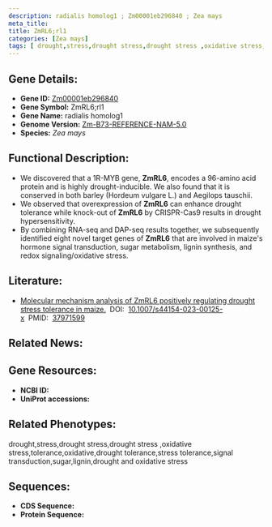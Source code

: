 ```yaml
---
description: radialis homolog1 ; Zm00001eb296840 ; Zea mays
meta_title:
title: ZmRL6;rl1
categories: [Zea mays]
tags: [ drought,stress,drought stress,drought stress ,oxidative stress,tolerance,oxidative,drought tolerance,stress tolerance,signal transduction,sugar,lignin,drought and oxidative stress ]
---
```


## Gene Details:
- **Gene ID:**	[Zm00001eb296840]()
- **Gene Symbol:** ZmRL6;rl1
- **Gene Name:** radialis homolog1
- **Genome Version:** [Zm-B73-REFERENCE-NAM-5.0]()
- **Species:** *Zea mays*

## Functional Description:
   - We discovered that a 1R-MYB gene, **ZmRL6**, encodes a 96-amino acid protein and is highly drought-inducible. We also found that it is conserved in both barley (Hordeum vulgare L.) and Aegilops tauschii.
   - We observed that overexpression of **ZmRL6** can enhance drought tolerance while knock-out of **ZmRL6** by CRISPR-Cas9 results in drought hypersensitivity.
   - By combining RNA-seq and DAP-seq results together, we subsequently identified eight novel target genes of **ZmRL6** that are involved in maize's hormone signal transduction, sugar metabolism, lignin synthesis, and redox signaling/oxidative stress.

## Literature:
   - [Molecular mechanism analysis of ZmRL6 positively regulating drought stress tolerance in maize.]( https://link.springer.com/article/10.1007/s44154-023-00125-x)&nbsp;&nbsp;DOI:&nbsp;&nbsp;[10.1007/s44154-023-00125-x](https://link.springer.com/article/10.1007/s44154-023-00125-x)&nbsp;&nbsp;PMID:&nbsp;&nbsp;[37971599](https://pubmed.ncbi.nlm.nih.gov/37971599/)

## Related News:

## Gene Resources:
- **NCBI ID:** [](https://www.ncbi.nlm.nih.gov/gene/?term=)
- **UniProt accessions:** [](https://www.uniprot.org/uniprotkb//entry)

## Related Phenotypes:
drought,stress,drought stress,drought stress ,oxidative stress,tolerance,oxidative,drought tolerance,stress tolerance,signal transduction,sugar,lignin,drought and oxidative stress

## Sequences:
- **CDS Sequence:**
- **Protein Sequence:**
